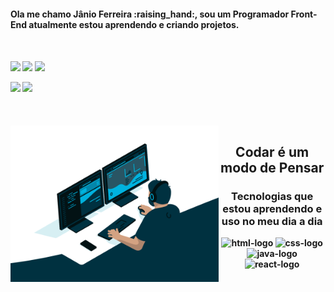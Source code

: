 
  <h4> Ola me chamo <strong>Jânio Ferreira :raising_hand:</strong>, sou um <strong>Programador Front-End</strong> atualmente estou aprendendo e criando projetos.<h4>

<br>
<p>
  <a href="https://www.instagram.com/janio_w0w/"> <img src="https://img.shields.io/badge/Instagram-E4405F?style=for-the-badge&logo=instagram&logoColor=white"/><a>
  <a href=" https://www.linkedin.com/in/j%C3%A2nio-ferreira/"> <img src="https://img.shields.io/badge/LinkedIn-0077B5?style=for-the-badge&logo=linkedin&logoColor=white"/><a/>
  <a href="https://www.twitch.tv/shin0kz/"> <img src="https://img.shields.io/badge/Twitch-9146FF?style=for-the-badge&logo=twitch&logoColor=white"/><a/>
</p>
<div>
  
  <img  src="https://github-readme-stats.vercel.app/api?username=janioF91&show_icons=true&theme=dracula&include_all_commits=true&count_private=true"/>
  <img height="150em" src="https://github-readme-stats.vercel.app/api/top-langs/?username=janioF91&layout=compact&langs_count=16&theme=dracula"/>
</div>
<br>

<br>
 
<div  align="center"> 
  <div style="display: inline_block"><br>
  <img align="left" height="250" alt="coding-time" src="https://github.com/janioF91/First-brench/blob/master/code.gif">
    <h2>Codar é um modo de Pensar</h2>
  <h3 align="center">Tecnologias que estou aprendendo e uso no meu dia a dia</h3>
  <img src="https://img.shields.io/badge/HTML5-E34F26?style=for-the-badge&logo=html5&logoColor=white" alt="html-logo"/>
  <img src="https://img.shields.io/badge/CSS-239120?&style=for-the-badge&logo=css3&logoColor=white" alt="css-logo"/>
  <img src="https://img.shields.io/badge/JavaScript-F7DF1E?style=for-the-badge&logo=javascript&logoColor=black" alt="java-logo"/>
  <img src="https://img.shields.io/badge/React-20232A?style=for-the-badge&logo=react&logoColor=61DAFB" alt="react-logo"/>   
   </div>
 
 




